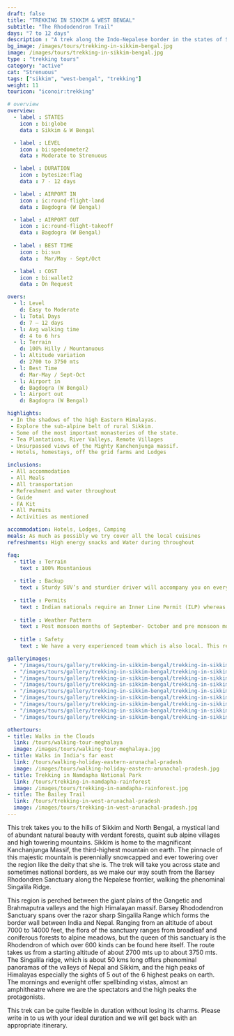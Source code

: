 ```yaml
---
draft: false
title: "TREKKING IN SIKKIM & WEST BENGAL"
subtitle: "The Rhododendron Trail"
days: "7 to 12 days"
description : "A trek along the Indo-Nepalese border in the states of Sikkim and West Bengal.This trek takes you to the Singalila Ridge and Barsey Rhododendron Sanctuary"
bg_image: /images/tours/trekking-in-sikkim-bengal.jpg
image: /images/tours/trekking-in-sikkim-bengal.jpg
type : "trekking tours"
category: "active"
cat: "Strenuous"
tags: ["sikkim", "west-bengal", "trekking"]
weight: 11
touricon: "iconoir:trekking"

# overview
overview:
  - label : STATES
    icon : bi:globe
    data : Sikkim & W Bengal

  - label : LEVEL
    icon : bi:speedometer2
    data : Moderate to Strenuous

  - label : DURATION
    icon : bytesize:flag
    data : 7 - 12 days

  - label : AIRPORT IN
    icon : ic:round-flight-land
    data : Bagdogra (W Bengal)

  - label : AIRPORT OUT
    icon : ic:round-flight-takeoff
    data : Bagdogra (W Bengal)
    
  - label : BEST TIME
    icon : bi:sun
    data :  Mar/May - Sept/Oct

  - label : COST
    icon : bi:wallet2
    data : On Request

overs:
  - l: Level 
    d: Easy to Moderate
  - l: Total Days 
    d: 7 – 12 days
  - l: Avg walking time 
    d: 4 to 6 hrs
  - l: Terrain 
    d: 100% Hilly / Mountanuous
  - l: Altitude variation 
    d: 2700 to 3750 mts
  - l: Best Time 
    d: Mar-May / Sept-Oct 
  - l: Airport in 
    d: Bagdogra (W Bengal)
  - l: Airport out  
    d: Bagdogra (W Bengal) 

highlights:
 - In the shadows of the high Eastern Himalayas.
 - Explore the sub-alpine belt of rural Sikkim.
 - Some of the most important monasteries of the state.
 - Tea Plantations, River Valleys, Remote Villages
 - Unsurpassed views of the Mighty Kanchenjunga massif.
 - Hotels, homestays, off the grid farms and Lodges

inclusions:
 - All accommodation
 - All Meals
 - All transportation
 - Refreshment and water throughout
 - Guide 
 - FA Kit
 - All Permits
 - Activities as mentioned

accommodation: Hotels, Lodges, Camping
meals: As much as possibly we try cover all the local cuisines
refreshments: High energy snacks and Water during throughout

faq:
  - title : Terrain
    text : 100% Mountanious
  
  - title : Backup 
    text : Sturdy SUV’s and sturdier driver will accompany you on every trip. the condition of roads do not allow for larger vehicles, however do our best to provide you the best in comfort in relation to the routes that we ply on. 
  
  - title : Permits 
    text : Indian nationals require an Inner Line Permit (ILP) whereas foreign nationals require a Restricted Area Permit (RAP / PAP). These have a govt. charge attached to them. Rest assured we take care of the arrangements.
  
  - title : Weather Pattern 
    text : Post monsoon months of September- October and pre monsoon months of March-April are very pleasant with blue skies and a fair days. Peak winters are from November to February with the mercury coming down below 0 C, with heavy snowfall.
  
  - title : Safety 
    text : We have a very experienced team which is also local. This reflects in the overall safety of our tours. Rest assured your guides know where extra attention is required and when. All our routes are well known to us, we know where the nearest medical facilities are, we know whom to contact if in case of an emergency, we know all the alternate routes in case of road blockages. We have CASEVAC protocols in place to streamline the process in case of emergencies. You can rest easy knowing that in the outdoors in general and this region in particular you are in safe hands with us.

galleryimages:
  - "/images/tours/gallery/trekking-in-sikkim-bengal/trekking-in-sikkim-bengal1.jpg"
  - "/images/tours/gallery/trekking-in-sikkim-bengal/trekking-in-sikkim-bengal2.jpg"
  - "/images/tours/gallery/trekking-in-sikkim-bengal/trekking-in-sikkim-bengal3.jpg"
  - "/images/tours/gallery/trekking-in-sikkim-bengal/trekking-in-sikkim-bengal4.jpg"
  - "/images/tours/gallery/trekking-in-sikkim-bengal/trekking-in-sikkim-bengal5.jpg"
  - "/images/tours/gallery/trekking-in-sikkim-bengal/trekking-in-sikkim-bengal6.jpg"
  - "/images/tours/gallery/trekking-in-sikkim-bengal/trekking-in-sikkim-bengal7.jpg"
  - "/images/tours/gallery/trekking-in-sikkim-bengal/trekking-in-sikkim-bengal8.jpg"
  - "/images/tours/gallery/trekking-in-sikkim-bengal/trekking-in-sikkim-bengal9.jpg"

othertours:
- title: Walks in the Clouds
  link: /tours/walking-tour-meghalaya
  image: /images/tours/walking-tour-meghalaya.jpg
- title: Walks in India's far east
  link: /tours/walking-holiday-eastern-arunachal-pradesh
  image: /images/tours/walking-holiday-eastern-arunachal-pradesh.jpg
- title: Trekking in Namdapha National Park
  link: /tours/trekking-in-namdapha-rainforest
  image: /images/tours/trekking-in-namdapha-rainforest.jpg
- title: The Bailey Trail 
  link: /tours/trekking-in-west-arunachal-pradesh
  image: /images/tours/trekking-in-west-arunachal-pradesh.jpg      
---
```



This trek takes you to the hills of Sikkim and North Bengal, a mystical land of abundant natural beauty with verdant forests, quaint sub alpine villages and high towering mountains. Sikkim is home to the magnificant Kanchanjunga Massif, the third-highest mountain on earth. The pinnacle of this majestic mountain is perennially snowcapped and ever towering over the region like the deity that she is. The trek will take you across state and sometimes national borders, as we make our way south from the Barsey Rhodondren Sanctuary along the Nepalese frontier, walking the phenominal Singalila Ridge.

This region is perched between the giant plains of the Gangetic and Brahmaputra valleys and the high Himalayan massif. Barsey Rhododendron Sanctuary spans over the razor sharp Singalila Range which forms the border wall between India and Nepal. Ranging from an altitude of about 7000 to 14000 feet, the flora of the sanctuary ranges from broadleaf and coniferous forests to alpine meadows, but the queen of this sanctuary is the Rhodendron of which over 600 kinds can be found here itself. The route takes us from a starting altitude of about 2700 mts up to about 3750 mts. The Singalila ridge, which is about 50 kms long offers phenominal panoramas of the valleys of Nepal and Sikkim, and the high peaks of Himalayas especially the sights of 5 out of the 6 highest peaks on earth. The mornings and evenight offer spellbinding vistas, almost an amphitheatre where we are the spectators and the high peaks the protagonists.

This trek can be quite flexible in duration without losing its charms. Please write in to us with your ideal duration and we will get back with an appropriate itinerary.
 
